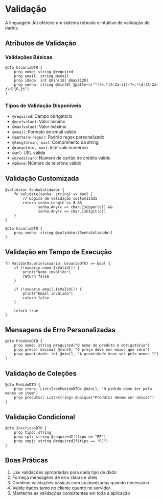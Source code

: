 # Validação

A linguagem Jot oferece um sistema robusto e intuitivo de validação de dados.

## Atributos de Validação

### Validações Básicas

```jot
@dto UsuarioDTO {
    prop nome: string @required
    prop email: string @email
    prop idade: int @min(18) @max(120)
    prop senha: string @min(8) @pattern("^(?=.*[A-Za-z])(?=.*\d)[A-Za-z\d]{8,}$")
}
```

### Tipos de Validação Disponíveis

- `@required`: Campo obrigatório
- `@min(value)`: Valor mínimo
- `@max(value)`: Valor máximo
- `@email`: Formato de email válido
- `@pattern(regex)`: Padrão regex personalizado
- `@length(min, max)`: Comprimento da string
- `@range(min, max)`: Intervalo numérico
- `@url`: URL válida
- `@creditcard`: Número de cartão de crédito válido
- `@phone`: Número de telefone válido

## Validação Customizada

```jot
@validator SenhaValidador {
    fn Validate(senha: string) => bool {
        // Lógica de validação customizada
        return senha.Length >= 8 && 
               senha.Any(c => char.IsUpper(c)) &&
               senha.Any(c => char.IsDigit(c))
    }
}

@dto UsuarioDTO {
    prop senha: string @validator(SenhaValidador)
}
```

## Validação em Tempo de Execução

```jot
fn ValidarUsuario(usuario: UsuarioDTO) => bool {
    if (!usuario.nome.IsValid()) {
        print("Nome inválido")
        return false
    }
    
    if (!usuario.email.IsValid()) {
        print("Email inválido")
        return false
    }
    
    return true
}
```

## Mensagens de Erro Personalizadas

```jot
@dto ProdutoDTO {
    prop nome: string @required("O nome do produto é obrigatório")
    prop preco: decimal @min(0, "O preço deve ser maior que zero")
    prop quantidade: int @min(1, "A quantidade deve ser pelo menos 1")
}
```

## Validação de Coleções

```jot
@dto PedidoDTO {
    prop itens: List<ItemPedidoDTO> @min(1, "O pedido deve ter pelo menos um item")
    prop produtos: List<string> @unique("Produtos devem ser únicos")
}
```

## Validação Condicional

```jot
@dto InscricaoDTO {
    prop tipo: string
    prop cpf: string @requiredIf(tipo == "PF")
    prop cnpj: string @requiredIf(tipo == "PJ")
}
```

## Boas Práticas

1. Use validações apropriadas para cada tipo de dado
2. Forneça mensagens de erro claras e úteis
3. Combine validações básicas com customizadas quando necessário
4. Valide dados tanto no cliente quanto no servidor
5. Mantenha as validações consistentes em toda a aplicação 